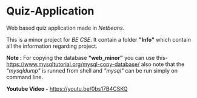 # Quiz-Application
Web based quiz application made in _Netbeans_.

This is a minor project for _BE CSE_.
It contain a folder **"Info"** which contain all the information regarding project.

**Note :** For copying the database **"web_minor"** you can use this- https://www.mysqltutorial.org/mysql-copy-database/ also note that the _"mysqldump"_ is runned from shell and _"mysql"_ can be run simply on command line.

**Youtube Video -** https://youtu.be/0bs17B4CSKQ
